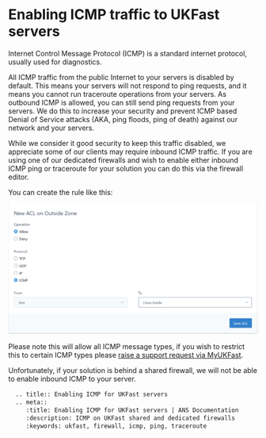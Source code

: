 # Enabling ICMP traffic to UKFast servers

Internet Control Message Protocol (ICMP) is a standard internet protocol, usually used for diagnostics.

All ICMP traffic from the public Internet to your servers is disabled by default. This means your servers will not respond to ping requests, and it means you cannot run traceroute operations from your servers. As outbound ICMP is allowed, you can still send ping requests from your servers. We do this to increase your security and prevent ICMP based Denial of Service attacks (AKA, ping floods, ping of death) against our network and your servers.

While we consider it good security to keep this traffic disabled, we appreciate some of our clients may require inbound ICMP traffic. If you are using one of our dedicated firewalls and wish to enable either inbound ICMP ping or traceroute for your solution you can do this via the firewall editor.

You can create the rule like this:

![ICMP Rule](files/editor2_permit_icmp.PNG)

Please note this will allow all ICMP message types, if you wish to restrict this to certain ICMP types please [raise a support request via MyUKFast](https://portal.ans.co.uk/pss/create).

Unfortunately, if your solution is behind a shared firewall, we will not be able to enable inbound ICMP to your server.


```eval_rst
  .. title:: Enabling ICMP for UKFast servers
  .. meta::
     :title: Enabling ICMP for UKFast servers | ANS Documentation
     :description: ICMP on UKFast shared and dedicated firewalls
     :keywords: ukfast, firewall, icmp, ping, traceroute
```

